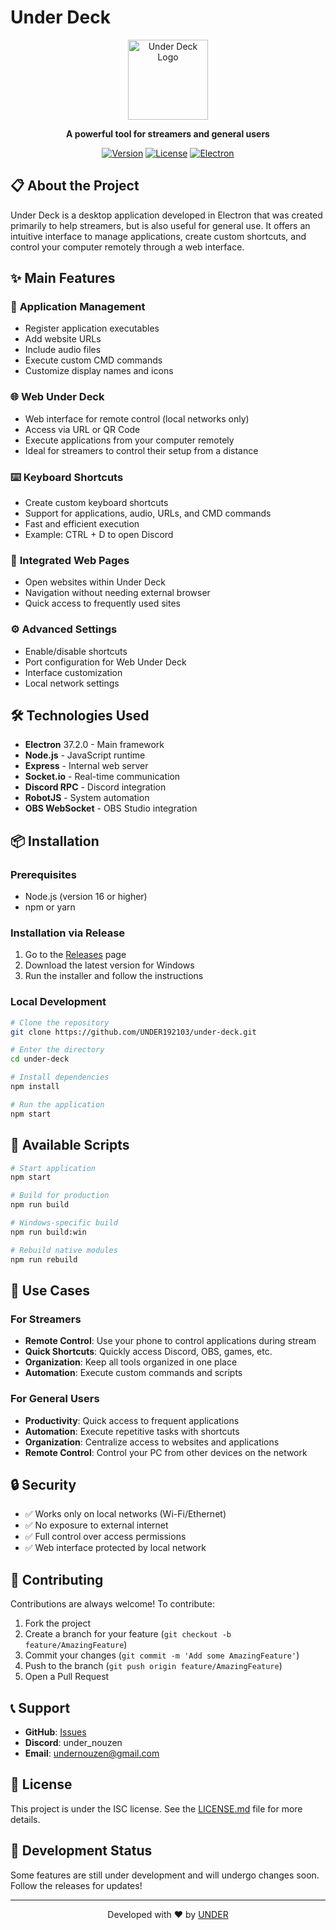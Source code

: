 # Under Deck

<div align="center">
  <img src="Domain/src/img/UDIx256.ico" alt="Under Deck Logo" width="128" height="128">
  
  **A powerful tool for streamers and general users**
  
  [![Version](https://img.shields.io/badge/version-2.0.10-blue.svg)](https://github.com/UNDER192103/under-deck/releases)
  [![License](https://img.shields.io/badge/license-ISC-green.svg)](LICENSE.md)
  [![Electron](https://img.shields.io/badge/Electron-37.2.0-47848f.svg)](https://electronjs.org/)
</div>

## 📋 About the Project

Under Deck is a desktop application developed in Electron that was created primarily to help streamers, but is also useful for general use. It offers an intuitive interface to manage applications, create custom shortcuts, and control your computer remotely through a web interface.

## ✨ Main Features

### 🚀 **Application Management**
- Register application executables
- Add website URLs
- Include audio files
- Execute custom CMD commands
- Customize display names and icons

### 🌐 **Web Under Deck**
- Web interface for remote control (local networks only)
- Access via URL or QR Code
- Execute applications from your computer remotely
- Ideal for streamers to control their setup from a distance

### ⌨️ **Keyboard Shortcuts**
- Create custom keyboard shortcuts
- Support for applications, audio, URLs, and CMD commands
- Fast and efficient execution
- Example: CTRL + D to open Discord

### 📱 **Integrated Web Pages**
- Open websites within Under Deck
- Navigation without needing external browser
- Quick access to frequently used sites

### ⚙️ **Advanced Settings**
- Enable/disable shortcuts
- Port configuration for Web Under Deck
- Interface customization
- Local network settings

## 🛠️ Technologies Used

- **Electron** 37.2.0 - Main framework
- **Node.js** - JavaScript runtime
- **Express** - Internal web server
- **Socket.io** - Real-time communication
- **Discord RPC** - Discord integration
- **RobotJS** - System automation
- **OBS WebSocket** - OBS Studio integration

## 📦 Installation

### Prerequisites
- Node.js (version 16 or higher)
- npm or yarn

### Installation via Release
1. Go to the [Releases](https://github.com/UNDER192103/under-deck/releases) page
2. Download the latest version for Windows
3. Run the installer and follow the instructions

### Local Development
```bash
# Clone the repository
git clone https://github.com/UNDER192103/under-deck.git

# Enter the directory
cd under-deck

# Install dependencies
npm install

# Run the application
npm start
```

## 🔧 Available Scripts

```bash
# Start application
npm start

# Build for production
npm run build

# Windows-specific build
npm run build:win

# Rebuild native modules
npm run rebuild
```

## 🎯 Use Cases

### For Streamers
- **Remote Control**: Use your phone to control applications during stream
- **Quick Shortcuts**: Quickly access Discord, OBS, games, etc.
- **Organization**: Keep all tools organized in one place
- **Automation**: Execute custom commands and scripts

### For General Users
- **Productivity**: Quick access to frequent applications
- **Automation**: Execute repetitive tasks with shortcuts
- **Organization**: Centralize access to websites and applications
- **Remote Control**: Control your PC from other devices on the network

## 🔒 Security

- ✅ Works only on local networks (Wi-Fi/Ethernet)
- ✅ No exposure to external internet
- ✅ Full control over access permissions
- ✅ Web interface protected by local network

## 🤝 Contributing

Contributions are always welcome! To contribute:

1. Fork the project
2. Create a branch for your feature (`git checkout -b feature/AmazingFeature`)
3. Commit your changes (`git commit -m 'Add some AmazingFeature'`)
4. Push to the branch (`git push origin feature/AmazingFeature`)
5. Open a Pull Request

## 📞 Support

- **GitHub**: [Issues](https://github.com/UNDER192103/under-deck/issues)
- **Discord**: under_nouzen
- **Email**: undernouzen@gmail.com

## 📄 License

This project is under the ISC license. See the [LICENSE.md](LICENSE.md) file for more details.

## 🚧 Development Status

Some features are still under development and will undergo changes soon. Follow the releases for updates!

---

<div align="center">
  Developed with ❤️ by <a href="https://github.com/UNDER192103">UNDER</a>
</div>
